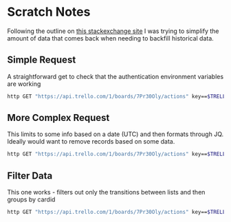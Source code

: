 # Scratch Notes

Following the outline on [this stackexchange site](https://webapps.stackexchange.com/questions/44278/is-it-possible-to-list-all-activity-for-a-given-date-range-in-trello) I was trying to simplify the amount of data that comes back when needing to backfill historical data.

## Simple Request

A straightforward get to check that the authentication environment variables are working

```bash
http GET "https://api.trello.com/1/boards/7Pr30Oly/actions" key==$TRELLO_KEY token==$TRELLO_TOKEN
```

## More Complex Request

This limits to some info based on a date (UTC) and then formats through JQ. Ideally would want to remove records based on some data.

```bash
http GET "https://api.trello.com/1/boards/7Pr30Oly/actions" key==$TRELLO_KEY token==$TRELLO_TOKEN "since==Jul 1 2023" "limit==1000" "filter==updateCard" |  jq 'group_by(.data.card.id) | map({key: (.[0].data.card | "\(.name) (\(.id))"), value: map({date, member: .memberCreator.fullName, list: .data.list.name, list_before: .data.listBefore.name, list_after: .data.listAfter.name, comment: .data.text}) }) | from_entries'
```

## Filter Data
This one works - filters out only the transitions between lists and then groups by cardid
```bash
http GET "https://api.trello.com/1/boards/7Pr30Oly/actions" key==$TRELLO_KEY token==$TRELLO_TOKEN "since==Jun 1 2023" "limit==1000" "filter==updateCard" |  jq '.[] | select(.data.listBefore != null) | [.] | group_by(.data.card.id) | map({key: (.[0].data.card | "\(.name) (\(.id))"), value: map({date, member: .memberCreator.fullName, list_before: .data.listBefore.name, list_after: .data.listAfter.name, comment: .data.text}) }) | from_entries'
```
